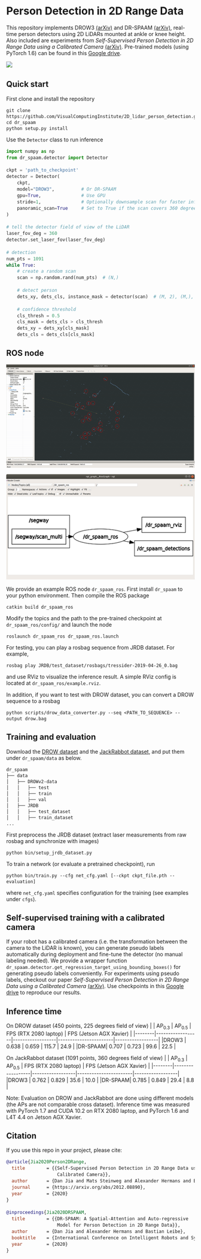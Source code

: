 # Person Detection in 2D Range Data
This repository implements DROW3 [(arXiv)](https://arxiv.org/abs/1804.02463) and DR-SPAAM [(arXiv)](https://arxiv.org/abs/2004.14079), real-time person detectors using 2D LiDARs mounted at ankle or knee height.
Also included are experiments from *Self-Supervised Person Detection in 2D Range Data using a Calibrated Camera* [(arXiv)](https://arxiv.org/abs/2012.08890).
Pre-trained models (using PyTorch 1.6) can be found in this [Google drive](https://drive.google.com/drive/folders/1Wl2nC8lJ6s9NI1xtWwmxeAUnuxDiiM4W?usp=sharing).

![](imgs/teaser_1.gif)

## Quick start

First clone and install the repository
```
git clone https://github.com/VisualComputingInstitute/2D_lidar_person_detection.git
cd dr_spaam
python setup.py install
```

Use the `Detector` class to run inference
```python
import numpy as np
from dr_spaam.detector import Detector

ckpt = 'path_to_checkpoint'
detector = Detector(
    ckpt,
    model="DROW3",          # Or DR-SPAAM
    gpu=True,               # Use GPU
    stride=1,               # Optionally downsample scan for faster inference
    panoramic_scan=True     # Set to True if the scan covers 360 degree
)

# tell the detector field of view of the LiDAR
laser_fov_deg = 360
detector.set_laser_fov(laser_fov_deg)

# detection
num_pts = 1091
while True:
    # create a random scan
    scan = np.random.rand(num_pts)  # (N,)

    # detect person
    dets_xy, dets_cls, instance_mask = detector(scan)  # (M, 2), (M,), (N,)

    # confidence threshold
    cls_thresh = 0.5
    cls_mask = dets_cls > cls_thresh
    dets_xy = dets_xy[cls_mask]
    dets_cls = dets_cls[cls_mask]
```

## ROS node

![](imgs/dr_spaam_ros_teaser.gif)

![](imgs/dr_spaam_ros_graph.png)

We provide an example ROS node `dr_spaam_ros`. 
First install `dr_spaam` to your python environment.
Then compile the ROS package 
```
catkin build dr_spaam_ros
```

Modify the topics and the path to the pre-trained checkpoint at 
`dr_spaam_ros/config/` and launch the node
```
roslaunch dr_spaam_ros dr_spaam_ros.launch
```

For testing, you can play a rosbag sequence from JRDB dataset.
For example,
```
rosbag play JRDB/test_dataset/rosbags/tressider-2019-04-26_0.bag
```
and use RViz to visualize the inference result.
A simple RViz config is located at `dr_spaam_ros/example.rviz`.

In addition, if you want to test with DROW dataset, you can convert a DROW sequence to a rosbag
```
python scripts/drow_data_converter.py --seq <PATH_TO_SEQUENCE> --output drow.bag
```

## Training and evaluation

Download the [DROW dataset](https://github.com/VisualComputingInstitute/DROW) and the [JackRabbot dataset](https://jrdb.stanford.edu/),
and put them under `dr_spaam/data` as below.
```
dr_spaam
├── data
│   ├── DROWv2-data
│   │   ├── test
│   │   ├── train
│   │   ├── val
│   ├── JRDB
│   │   ├── test_dataset
│   │   ├── train_dataset
...
``` 

First preprocess the JRDB dataset (extract laser measurements from raw rosbag and synchronize with images)
```
python bin/setup_jrdb_dataset.py
```

To train a network (or evaluate a pretrained checkpoint), run
```
python bin/train.py --cfg net_cfg.yaml [--ckpt ckpt_file.pth --evaluation]
```
where `net_cfg.yaml` specifies configuration for the training (see examples under `cfgs`).

## Self-supervised training with a calibrated camera

If your robot has a calibrated camera (i.e. the transformation between the camera to the LiDAR is known),
you can generate pseudo labels automatically during deployment and fine-tune the detector (no manual labeling needed).
We provide a wrapper function `dr_spaam.detector.get_regression_target_using_bounding_boxes()` for generating pseudo labels conveniently.
For experiments using pseudo labels,
checkout our paper *Self-Supervised Person Detection in 2D Range Data using a Calibrated Camera* [(arXiv)](https://arxiv.org/abs/2012.08890).
Use checkpoints in this [Google drive](https://drive.google.com/drive/folders/1Wl2nC8lJ6s9NI1xtWwmxeAUnuxDiiM4W?usp=sharing) to reproduce our results.

## Inference time
On DROW dataset (450 points, 225 degrees field of view)
|        | AP<sub>0.3</sub> | AP<sub>0.5</sub> | FPS (RTX 2080 laptop) | FPS (Jetson AGX Xavier) |
|--------|------------------|------------------|-----------------------|------------------|
|DROW3   | 0.638 | 0.659 | 115.7 | 24.9 |
|DR-SPAAM| 0.707 | 0.723 | 99.6 | 22.5 |

On JackRabbot dataset (1091 points, 360 degrees field of view)
|        | AP<sub>0.3</sub> | AP<sub>0.5</sub> | FPS (RTX 2080 laptop) | FPS (Jetson AGX Xavier) |
|--------|------------------|------------------|-----------------------|------------------|
|DROW3   | 0.762 | 0.829 | 35.6 | 10.0 |
|DR-SPAAM| 0.785 | 0.849 | 29.4 | 8.8  |

Note: Evaluation on DROW and JackRabbot are done using different models (the APs are not comparable cross dataset).
Inference time was measured with PyTorch 1.7 and CUDA 10.2 on RTX 2080 laptop,
and PyTorch 1.6 and L4T 4.4 on Jetson AGX Xavier.

## Citation
If you use this repo in your project, please cite:
```BibTeX
@article{Jia2020Person2DRange,
  title        = {{Self-Supervised Person Detection in 2D Range Data using a
                   Calibrated Camera}},
  author       = {Dan Jia and Mats Steinweg and Alexander Hermans and Bastian Leibe},
  journal      = {https://arxiv.org/abs/2012.08890},
  year         = {2020}
}

@inproceedings{Jia2020DRSPAAM,
  title        = {{DR-SPAAM: A Spatial-Attention and Auto-regressive
                   Model for Person Detection in 2D Range Data}},
  author       = {Dan Jia and Alexander Hermans and Bastian Leibe},
  booktitle    = {International Conference on Intelligent Robots and Systems (IROS)},
  year         = {2020}
}
```
